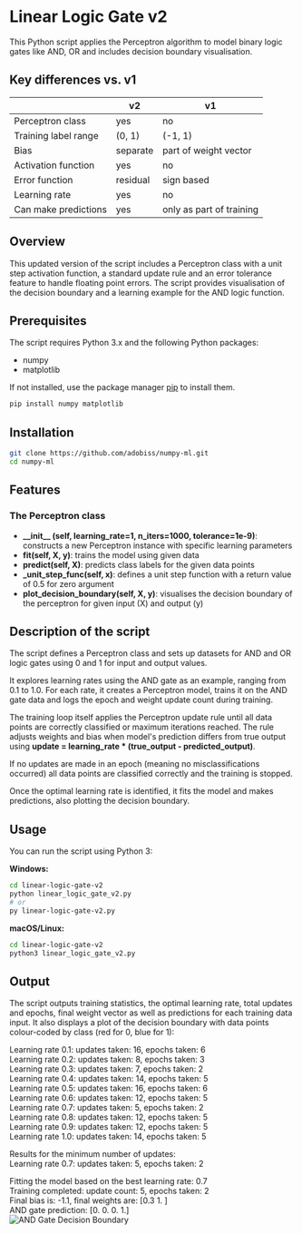 # Linear Logic Gate v2
This Python script applies the Perceptron algorithm to model binary logic gates like AND, OR and includes decision boundary visualisation.

## Key differences vs. v1

|                     |  v2   |  v1  |
|---------------------|-------|------|
| Perceptron class    |  yes  |  no  |
| Training label range        | (0, 1)|(-1, 1)|
| Bias                |separate|part of weight vector|
| Activation function |  yes  |  no  |
| Error function      |residual|sign based|
| Learning rate       |  yes  |  no  |
| Can make predictions|  yes  |only as part of training|

## Overview
This updated version of the script includes a Perceptron class with a unit step activation function, a standard update rule and an error tolerance feature to handle floating point errors. The script provides visualisation of the decision boundary and a learning example for the AND logic function.

## Prerequisites
The script requires Python 3.x and the following Python packages:

- numpy
- matplotlib

If not installed, use the package manager [pip](https://pip.pypa.io/en/stable/) to install them.

```bash
pip install numpy matplotlib
```

## Installation
```bash
git clone https://github.com/adobiss/numpy-ml.git
cd numpy-ml
```

## Features
### The Perceptron class
* **\_\_init\_\_ (self, learning_rate=1, n_iters=1000, tolerance=1e-9)**: constructs a new Perceptron instance with specific learning parameters
* **fit(self, X, y)**: trains the model using given data
* **predict(self, X)**: predicts class labels for the given data points
* **_unit_step_func(self, x)**: defines a unit step function with a return value of 0.5 for zero argument
* **plot_decision_boundary(self, X, y)**: visualises the decision boundary of the perceptron for given input (X) and output (y)

## Description of the script
The script defines a Perceptron class and sets up datasets for AND and OR logic gates using 0 and 1 for input and output values.

It explores learning rates using the AND gate as an example, ranging from 0.1 to 1.0. For each rate, it creates a Perceptron model, trains it on the AND gate data and logs the epoch and weight update count during training.

The training loop itself applies the Perceptron update rule until all data points are correctly classified or maximum iterations reached. The rule adjusts weights and bias when model's prediction differs from true output using **update = learning_rate * (true_output - predicted_output)**.

If no updates are made in an epoch (meaning no misclassifications occurred) all data points are classified correctly and the training is stopped.

Once the optimal learning rate is identified, it fits the model and makes predictions, also plotting the decision boundary.

## Usage
You can run the script using Python 3:

**Windows:**
```bash
cd linear-logic-gate-v2
python linear_logic_gate_v2.py
# or
py linear-logic-gate-v2.py
```
**macOS/Linux:**
```bash
cd linear-logic-gate-v2
python3 linear_logic_gate_v2.py
```


## Output
The script outputs training statistics, the optimal learning rate, total updates and epochs, final weight vector as well as predictions for each training data input. It also displays a plot of the decision boundary with data points colour-coded by class (red for 0, blue for 1):

Learning rate 0.1: updates taken: 16, epochs taken: 6  
Learning rate 0.2: updates taken: 8, epochs taken: 3  
Learning rate 0.3: updates taken: 7, epochs taken: 2  
Learning rate 0.4: updates taken: 14, epochs taken: 5  
Learning rate 0.5: updates taken: 16, epochs taken: 6  
Learning rate 0.6: updates taken: 12, epochs taken: 5  
Learning rate 0.7: updates taken: 5, epochs taken: 2  
Learning rate 0.8: updates taken: 12, epochs taken: 5  
Learning rate 0.9: updates taken: 12, epochs taken: 5  
Learning rate 1.0: updates taken: 14, epochs taken: 5  

Results for the minimum number of updates:  
Learning rate 0.7: updates taken: 5, epochs taken: 2  

Fitting the model based on the best learning rate: 0.7  
Training completed: update count: 5, epochs taken: 2  
Final bias is: -1.1, final weights are: [0.3 1. ]  
AND gate prediction: [0. 0. 0. 1.]  
![AND Gate Decision Boundary](https://github.com/adobiss/numpy-ml/assets/95383833/8eb9efdc-1a03-4330-8074-ee594dc87c29)